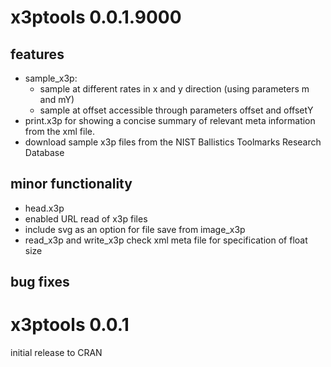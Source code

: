 # x3ptools 0.0.1.9000

## features

- sample_x3p: 
    - sample at different rates in x and y direction (using parameters m and mY)
    - sample at offset accessible through parameters offset and offsetY
- print.x3p for showing a concise summary of relevant meta information from the xml file. 
- download sample x3p files from the NIST Ballistics Toolmarks Research Database

## minor functionality 

- head.x3p
- enabled URL read of x3p files
- include svg as an option for file save from image_x3p
- read_x3p and write_x3p check xml meta file for specification of float size

## bug fixes

# x3ptools 0.0.1

initial release to CRAN

